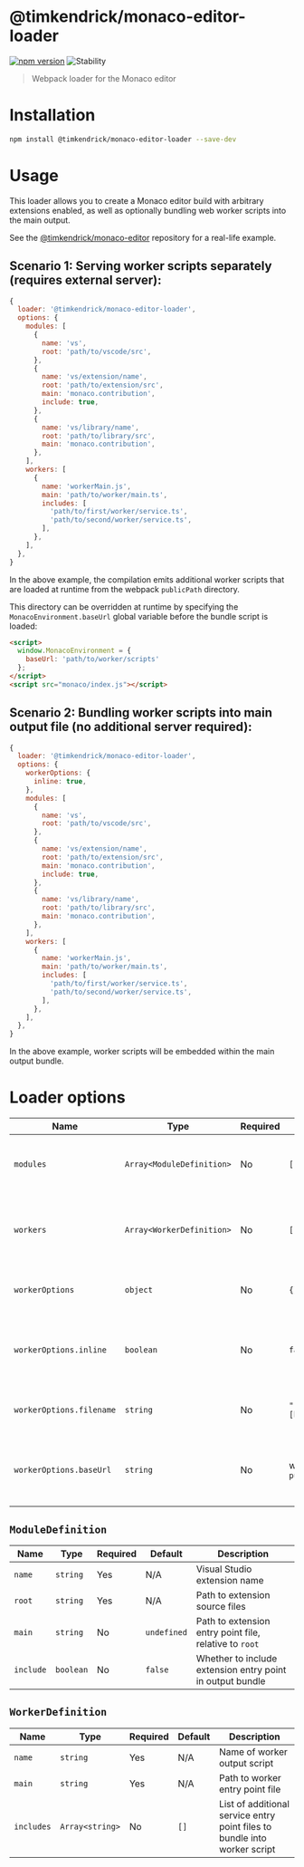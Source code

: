 # @timkendrick/monaco-editor-loader
[![npm version](https://img.shields.io/npm/v/@timkendrick/monaco-editor-loader.svg)](https://www.npmjs.com/package/@timkendrick/monaco-editor-loader)
![Stability](https://img.shields.io/badge/stability-experimental-yellow.svg)

> Webpack loader for the Monaco editor

# Installation

```bash
npm install @timkendrick/monaco-editor-loader --save-dev
```

# Usage

This loader allows you to create a Monaco editor build with arbitrary extensions enabled, as well as optionally bundling web worker scripts into the main output.

See the [@timkendrick/monaco-editor](https://github.com/timkendrick/monaco-editor/blob/master/webpack.config.js) repository for a real-life example.

## Scenario 1: Serving worker scripts separately (requires external server):

```js
{
  loader: '@timkendrick/monaco-editor-loader',
  options: {
    modules: [
      {
        name: 'vs',
        root: 'path/to/vscode/src',
      },
      {
        name: 'vs/extension/name',
        root: 'path/to/extension/src',
        main: 'monaco.contribution',
        include: true,
      },
      {
        name: 'vs/library/name',
        root: 'path/to/library/src',
        main: 'monaco.contribution',
      },
    ],
    workers: [
      {
        name: 'workerMain.js',
        main: 'path/to/worker/main.ts',
        includes: [
          'path/to/first/worker/service.ts',
          'path/to/second/worker/service.ts',
        ],
      },
    ],
  },
}
```

In the above example, the compilation emits additional worker scripts that are loaded at runtime from the webpack `publicPath` directory.

This directory can be overridden at runtime by specifying the `MonacoEnvironment.baseUrl` global variable before the bundle script is loaded:

```html
<script>
  window.MonacoEnvironment = {
    baseUrl: 'path/to/worker/scripts'
  };
</script>
<script src="monaco/index.js"></script>
```

## Scenario 2: Bundling worker scripts into main output file (no additional server required):

```js
{
  loader: '@timkendrick/monaco-editor-loader',
  options: {
    workerOptions: {
      inline: true,
    },
    modules: [
      {
        name: 'vs',
        root: 'path/to/vscode/src',
      },
      {
        name: 'vs/extension/name',
        root: 'path/to/extension/src',
        main: 'monaco.contribution',
        include: true,
      },
      {
        name: 'vs/library/name',
        root: 'path/to/library/src',
        main: 'monaco.contribution',
      },
    ],
    workers: [
      {
        name: 'workerMain.js',
        main: 'path/to/worker/main.ts',
        includes: [
          'path/to/first/worker/service.ts',
          'path/to/second/worker/service.ts',
        ],
      },
    ],
  },
}
```

In the above example, worker scripts will be embedded within the main output bundle.

# Loader options

| Name | Type | Required | Default | Description |
| ----- | ---- | -------- | ------- | ----------- |
| `modules` | `Array<ModuleDefinition>` | No | `[]` | Paths to Monaco AMD module definition files |
| `workers` | `Array<WorkerDefinition>` | No | `[]` | Worker modules to be included in the compiled output |
| `workerOptions` | `object` | No | `{}` | Configuration options for worker scripts |
| `workerOptions.inline` | `boolean` | No | `false` | Whether to bundle worker scripts into the main bundle |
| `workerOptions.filename` | `string` | No | `"[hash].worker.js"` | Filename template for worker scripts |
| `workerOptions.baseUrl` | `string` | No | webpack `publicPath` | Base URL from which to load worker scripts at runtime |

## `ModuleDefinition`

| Name | Type | Required | Default | Description |
| ----- | ---- | -------- | ------- | ----------- |
| `name` | `string` | Yes | N/A | Visual Studio extension name |
| `root` | `string` | Yes | N/A | Path to extension source files |
| `main` | `string` | No | `undefined` | Path to extension entry point file, relative to `root` |
| `include` | `boolean` | No | `false` | Whether to include extension entry point in output bundle |

## `WorkerDefinition`

| Name | Type | Required | Default | Description |
| ----- | ---- | -------- | ------- | ----------- |
| `name` | `string` | Yes | N/A | Name of worker output script |
| `main` | `string` | Yes | N/A | Path to worker entry point file |
| `includes` | `Array<string>` | No | `[]` | List of additional service entry point files to bundle into worker script |
